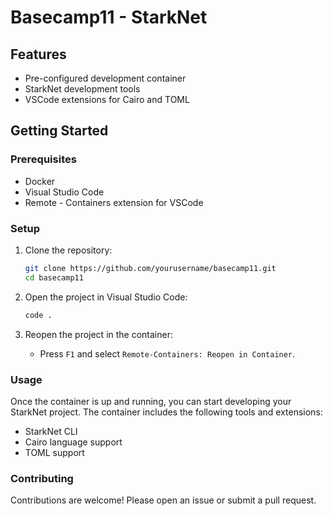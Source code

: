 # Basecamp11 - StarkNet

## Features

-   Pre-configured development container
-   StarkNet development tools
-   VSCode extensions for Cairo and TOML

## Getting Started

### Prerequisites

-   Docker
-   Visual Studio Code
-   Remote - Containers extension for VSCode

### Setup

1. Clone the repository:

    ```sh
    git clone https://github.com/yourusername/basecamp11.git
    cd basecamp11
    ```

2. Open the project in Visual Studio Code:

    ```sh
    code .
    ```

3. Reopen the project in the container:
    - Press `F1` and select `Remote-Containers: Reopen in Container`.

### Usage

Once the container is up and running, you can start developing your StarkNet project. The container includes the following tools and extensions:

-   StarkNet CLI
-   Cairo language support
-   TOML support

### Contributing

Contributions are welcome! Please open an issue or submit a pull request.
